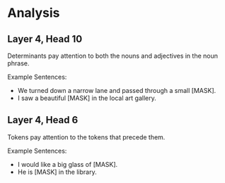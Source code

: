 # Analysis

## Layer 4, Head 10

Determinants pay attention to both the nouns and adjectives in the noun phrase.

Example Sentences:
- We turned down a narrow lane and passed through a small [MASK].
- I saw a beautiful [MASK] in the local art gallery.

## Layer 4, Head 6

Tokens pay attention to the tokens that precede them.

Example Sentences:
- I would like a big glass of [MASK].
- He is [MASK] in the library.

